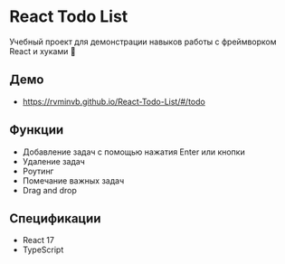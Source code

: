 

# React Todo List

Учебный проект для демонстрации навыков работы с фреймворком React и хуками 💙

## Демо
* https://rvminvb.github.io/React-Todo-List/#/todo

## Функции

* Добавление задач с помощью нажатия Enter или кнопки
* Удаление задач
* Роутинг 
* Помечание важных задач 
* Drag and drop
  
## Спецификации
* React 17
* TypeScript
